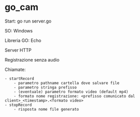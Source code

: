 # go_cam

Start: go run server.go

SO: Windows

Libreria GO: Echo

Server HTTP

Registrazione senza audio

Chiamate:

    - startRecord
        - parametro pathname cartella dove salvare file
        - parametro stringa prefisso
        - (eventuale) parametro formato video (default mp4)
        - formato nome registrazione: <prefisso comunicato dal client>_<timestamp>.<formato video>  
    - stopRecord
        - risposta nome file generato
